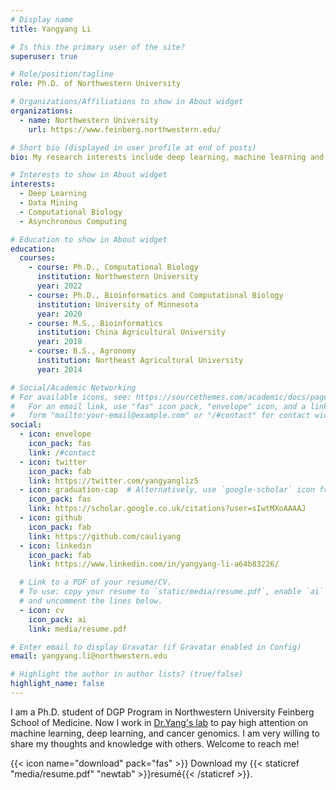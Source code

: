 ```yaml
---
# Display name
title: Yangyang Li

# Is this the primary user of the site?
superuser: true

# Role/position/tagline
role: Ph.D. of Northwestern University

# Organizations/Affiliations to show in About widget
organizations:
  - name: Northwestern University
    url: https://www.feinberg.northwestern.edu/

# Short bio (displayed in user profile at end of posts)
bio: My research interests include deep learning, machine learning and bioinformatics.

# Interests to show in About widget
interests:
  - Deep Learning
  - Data Mining
  - Computational Biology
  - Asynchronous Computing

# Education to show in About widget
education:
  courses:
    - course: Ph.D., Computational Biology
      institution: Northwestern University
      year: 2022
    - course: Ph.D., Bioinformatics and Computational Biology
      institution: University of Minnesota
      year: 2020
    - course: M.S., Bioinformatics
      institution: China Agricultural University
      year: 2018
    - course: B.S., Agronomy
      institution: Northeast Agricultural University
      year: 2014

# Social/Academic Networking
# For available icons, see: https://sourcethemes.com/academic/docs/page-builder/#icons
#   For an email link, use "fas" icon pack, "envelope" icon, and a link in the
#   form "mailto:your-email@example.com" or "/#contact" for contact widget.
social:
  - icon: envelope
    icon_pack: fas
    link: /#contact
  - icon: twitter
    icon_pack: fab
    link: https://twitter.com/yangyangliz5
  - icon: graduation-cap  # Alternatively, use `google-scholar` icon from `ai` icon pack
    icon_pack: fas
    link: https://scholar.google.co.uk/citations?user=sIwtMXoAAAAJ
  - icon: github
    icon_pack: fab
    link: https://github.com/cauliyang
  - icon: linkedin
    icon_pack: fab
    link: https://www.linkedin.com/in/yangyang-li-a64b83226/

  # Link to a PDF of your resume/CV.
  # To use: copy your resume to `static/media/resume.pdf`, enable `ai` icons in `params.toml`,
  # and uncomment the lines below.
  - icon: cv
    icon_pack: ai
    link: media/resume.pdf

# Enter email to display Gravatar (if Gravatar enabled in Config)
email: yangyang.li@northwestern.edu

# Highlight the author in author lists? (true/false)
highlight_name: false
---
```


I am a Ph.D. student of DGP Program in Northwestern University Feinberg School of Medicine.
Now I work in [Dr.Yang's lab](https://ylab-hi.github.io/) to pay high attention on machine learning, deep learning, and cancer genomics.
I am very willing to share my thoughts and knowledge with others. Welcome to reach me!

{{< icon name="download" pack="fas" >}} Download my {{< staticref "media/resume.pdf" "newtab" >}}resumé{{< /staticref >}}.
